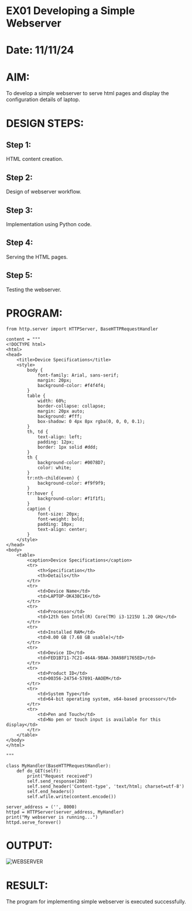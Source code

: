 # EX01 Developing a Simple Webserver

# Date: 11/11/24


# AIM:
To develop a simple webserver to serve html pages and display the configuration details of laptop.

# DESIGN STEPS:
## Step 1:
HTML content creation.

## Step 2:
Design of webserver workflow.

## Step 3:
Implementation using Python code.

## Step 4:
Serving the HTML pages.

## Step 5:
Testing the webserver.

# PROGRAM:

    from http.server import HTTPServer, BaseHTTPRequestHandler
    
    content = """
    <!DOCTYPE html>
    <html>
    <head>
        <title>Device Specifications</title>
        <style>
            body {
                font-family: Arial, sans-serif;
                margin: 20px;
                background-color: #f4f4f4;
            }
            table {
                width: 60%;
                border-collapse: collapse;
                margin: 20px auto;
                background: #fff;
                box-shadow: 0 4px 8px rgba(0, 0, 0, 0.1);
            }
            th, td {
                text-align: left;
                padding: 12px;
                border: 1px solid #ddd;
            }
            th {
                background-color: #0078D7;
                color: white;
            }
            tr:nth-child(even) {
                background-color: #f9f9f9;
            }
            tr:hover {
                background-color: #f1f1f1;
            }
            caption {
                font-size: 20px;
                font-weight: bold;
                padding: 10px;
                text-align: center;
            }
        </style>
    </head>
    <body>
        <table>
            <caption>Device Specifications</caption>
            <tr>
                <th>Specification</th>
                <th>Details</th>
            </tr>
            <tr>
                <td>Device Name</td>
                <td>LAPTOP-OK438C1K</td>
            </tr>
            <tr>
                <td>Processor</td>
                <td>12th Gen Intel(R) Core(TM) i3-1215U 1.20 GHz</td>
            </tr>
            <tr>
                <td>Installed RAM</td>
                <td>8.00 GB (7.68 GB usable)</td>
            </tr>
            <tr>
                <td>Device ID</td>
                <td>FED1B711-7C21-464A-9BAA-30A98F1765ED</td>
            </tr>
            <tr>
                <td>Product ID</td>
                <td>00356-24754-57891-AAOEM</td>
            </tr>
            <tr>
                <td>System Type</td>
                <td>64-bit operating system, x64-based processor</td>
            </tr>
            <tr>
                <td>Pen and Touch</td>
                <td>No pen or touch input is available for this display</td>
            </tr>
        </table>
    </body>
    </html>
    
    """
    
    class MyHandler(BaseHTTPRequestHandler):
        def do_GET(self):
            print("Request received")
            self.send_response(200)
            self.send_header('Content-type', 'text/html; charset=utf-8')
            self.end_headers()
            self.wfile.write(content.encode())
    
    server_address = ('', 8000)
    httpd = HTTPServer(server_address, MyHandler)
    print("My webserver is running...")
    httpd.serve_forever()



# OUTPUT:

![WEBSERVER](https://github.com/user-attachments/assets/c1a0af74-abf7-412b-bd0e-7b3e74665ca2)



# RESULT:
The program for implementing simple webserver is executed successfully.



